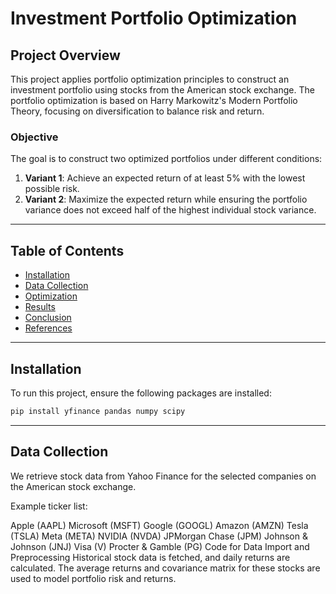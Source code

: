 # Investment Portfolio Optimization

## Project Overview

This project applies portfolio optimization principles to construct an investment portfolio using stocks from the American stock exchange. The portfolio optimization is based on Harry Markowitz's Modern Portfolio Theory, focusing on diversification to balance risk and return.

### Objective

The goal is to construct two optimized portfolios under different conditions:
1. **Variant 1**: Achieve an expected return of at least 5% with the lowest possible risk.
2. **Variant 2**: Maximize the expected return while ensuring the portfolio variance does not exceed half of the highest individual stock variance.

---

## Table of Contents

- [Installation](#installation)
- [Data Collection](#data-collection)
- [Optimization](#optimization)
- [Results](#results)
- [Conclusion](#conclusion)
- [References](#references)

---

## Installation

To run this project, ensure the following packages are installed:

```bash
pip install yfinance pandas numpy scipy
```

---

## Data Collection

We retrieve stock data from Yahoo Finance for the selected companies on the American stock exchange.

Example ticker list:

Apple (AAPL)
Microsoft (MSFT)
Google (GOOGL)
Amazon (AMZN)
Tesla (TSLA)
Meta (META)
NVIDIA (NVDA)
JPMorgan Chase (JPM)
Johnson & Johnson (JNJ)
Visa (V)
Procter & Gamble (PG)
Code for Data Import and Preprocessing
Historical stock data is fetched, and daily returns are calculated. The average returns and covariance matrix for these stocks are used to model portfolio risk and returns.